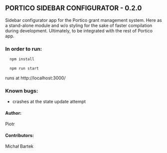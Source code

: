 ## PORTICO SIDEBAR CONFIGURATOR - 0.2.0

Sidebar configurator app for the Portico grant management system.
Here as a stand-alone module and w/o styling for the sake of faster compilation during development.
Ultimately, to be integrated with the rest of Portico app. 


### **In order to run:**

```javascript
  npm install
  
  npm run start
  ```
  
  runs at http://localhost:3000/
  
  
### **Known bugs:**
* crashes at the state update attempt
 
#### **Author:**
Piotr

#### **Contributors:**
Michał
Bartek
